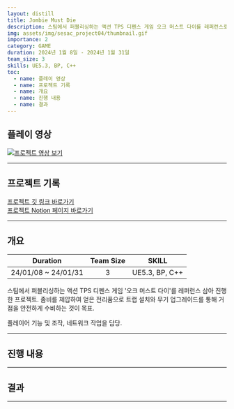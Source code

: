 ```yaml
---
layout: distill
title: Jombie Must Die
description: 스팀에서 퍼블리싱하는 액션 TPS 디펜스 게임 오크 머스트 다이를 레퍼런스로 진행한 프로젝트
img: assets/img/sesac_project04/thumbnail.gif
importance: 2
category: GAME
duration: 2024년 1월 8일 - 2024년 1월 31일
team_size: 3
skills: UE5.3, BP, C++
toc:
  - name: 플레이 영상
  - name: 프로젝트 기록
  - name: 개요
  - name: 진행 내용
  - name: 결과
---
```


## 플레이 영상

[![프로젝트 영상 보기](https://img.youtube.com/vi/uZjpwt6pkco/0.jpg)](https://youtu.be/uZjpwt6pkco "프로젝트 영상 - 클릭하여 시청")

---

## 프로젝트 기록

<a href="https://github.com/mhoo999/Sesac4ndProject" target="_blank">프로젝트 깃 링크 바로가기</a><br>
<a href="https://www.notion.so/4-343e958c637742528255867fe81fd567?pvs=4" target="_blank">프로젝트 Notion 페이지 바로가기</a>

---

## 개요

|       Duration       |      Team Size     |      SKILL      |
| :------------------: | :----------------: | :-------------: |
| 24/01/08 ~ 24/01/31  |         3          |  UE5.3, BP, C++ |

스팀에서 퍼블리싱하는 액션 TPS 디펜스 게임 '오크 머스트 다이'를 레퍼런스 삼아 진행한 프로젝트.
좀비를 제압하여 얻은 전리품으로 트랩 설치와 무기 업그레이드를 통해 거점을 안전하게 수비하는 것이 목표.

플레이어 기능 및 조작, 네트워크 작업을 담당.

---

## 진행 내용



---

## 결과



---
